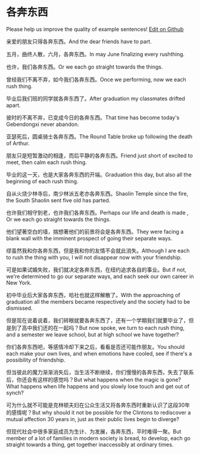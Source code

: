 # 各奔东西

Please help us improve the quality of example sentences! [Edit on Github](https://github.com/jiyushe/jiyu-example-sentence-source/blob/main/chinese/gebendongxi.md)

<p><span class="chinese">亲爱的朋友只得各奔东西。</span><span class="english">And the dear friends have to part.</span></p>

<p><span class="chinese">五月，曲终人散，六月，各奔东西。</span><span class="english">In may June finalizing every rushthing.</span></p>

<p><span class="chinese">也许，我们各奔东西。</span><span class="english">Or we each go straight towards the things.</span></p>

<p><span class="chinese">曾经我们不离不弃，如今我们各奔东西。</span><span class="english">Once we performing, now we each rush thing.</span></p>

<p><span class="chinese">毕业后我们班的同学就各奔东西了。</span><span class="english">After graduation my classmates drifted apart.</span></p>

<p><span class="chinese">彼时的不离不弃，已变成今日的各奔东西。</span><span class="english">That time has become today's Gebendongxi never abandon.</span></p>

<p><span class="chinese">亚瑟死后，圆桌骑士各奔东西。</span><span class="english">The Round Table broke up following the death of Arthur.</span></p>

<p><span class="chinese">朋友只是短暂激动的相逢，而后平静的各奔东西。</span><span class="english">Friend just short of excited to meet, then calm each rush thing.</span></p>

<p><span class="chinese">毕业的这一天，也是大家各奔东西的开端。</span><span class="english">Graduation this day, but also all the beginning of each rush thing.</span></p>

<p><span class="chinese">自从火烧少林寺后，南少林派五老亦各奔东西。</span><span class="english">Shaolin Temple since the fire, the South Shaolin sent five old has parted.</span></p>

<p><span class="chinese">也许我们相守到老，也许我们各奔东西。</span><span class="english">Perhaps our life and death is made , Or we each go straight towards the things.</span></p>

<p><span class="chinese">他们望著空白的墙，揣想著他们的前景将会是各奔东西。</span><span class="english">They were facing a blank wall with the imminent prospect of going their separate ways.</span></p>

<p><span class="chinese">缪虽然我和你各奔东西，但是我和你的友情不会就此消失。</span><span class="english">Although I are each to rush the thing with you, I will not disappear now with your friendship.</span></p>

<p><span class="chinese">可是如果试婚失败，我们就决定各奔东西，在纽约追求各自的事业。</span><span class="english">But if not, we're determined to go our separate ways, and each seek our own career in New York.</span></p>

<p><span class="chinese">初中毕业后大家各奔东西，哈社也就这样解散了。</span><span class="english">With the approaching of graduation all the members became respectively and the society had to be dismissed.</span></p>

<p><span class="chinese">但是现在说着说着，我们转眼就要各奔东西了，还有一个学期我们就要毕业了，但是到了高中我们还的在一起吗？</span><span class="english">But now spoke, we turn to each rush thing, and a semester we leave school, but at high school we have together?</span></p>

<p><span class="chinese">你们各奔东西吧，等感情冷却下来之后，看看是否还可能作朋友。</span><span class="english">You should each make your own lives, and when emotions have cooled, see if there's a possibility of friendship.</span></p>

<p><span class="chinese">但当彼此的魔力渐渐消失后，当生活不断继续，你们慢慢的各奔东西，失去了联系后，你还会有这样的感觉吗？</span><span class="english">But what happens when the magic is gone? What happens when life happens and you slowly lose touch and get out of synch?</span></p>

<p><span class="chinese">可为什么就不可能是克林顿夫妇在公众生活又将各奔东西时重新认识了这段30年的感情呢？</span><span class="english">But why should it not be possible for the Clintons to rediscover a mutual affection 30 years in, just as their public lives begin to diverge?</span></p>

<p><span class="chinese">但现代社会中很多家庭成员为生计、为发展，各奔东西，平时难得一聚。</span><span class="english">But member of a lot of families in modern society is bread, to develop, each go straight towards a thing, get together inaccessibly at ordinary times.</span></p>

